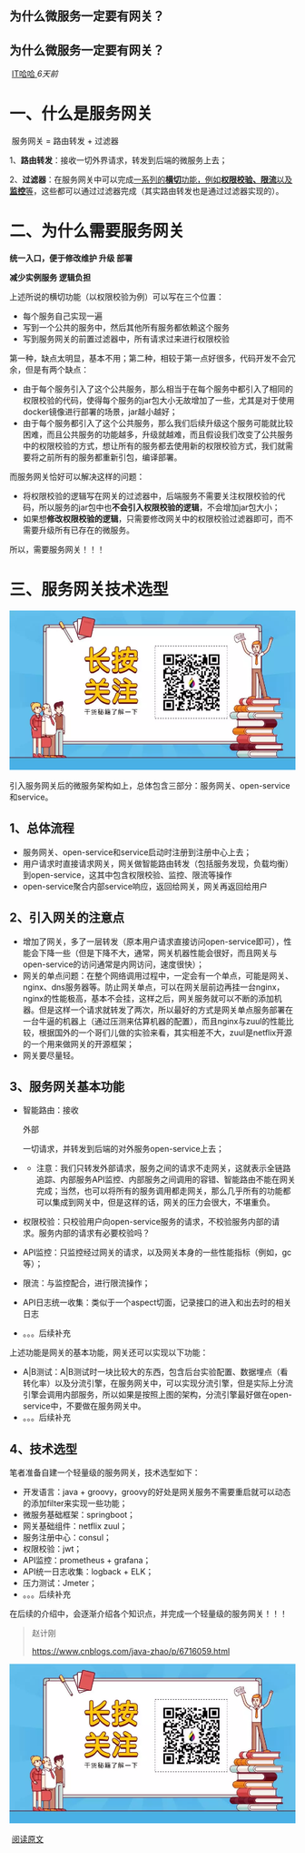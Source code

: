 ## 为什么微服务一定要有网关？                



##       为什么微服务一定要有网关？                

​     [                         IT哈哈                      ](javascript:void(0);)                             *6天前*                

# **一、什么是服务网关**

​    服务网关 = 路由转发 + 过滤器

1、**路由转发**：接收一切外界请求，转发到后端的微服务上去；

2、**过滤器**：在服务网关中可以完成<u>一系列的**横切**功能，例如**权限校验、限流**以及**监控**等</u>，这些都可以通过过滤器完成（其实路由转发也是通过过滤器实现的）。

 

# **二、为什么需要服务网关**

**统一入口，便于修改维护	升级	部署**

**减少实例服务	逻辑负担**



上述所说的横切功能（以权限校验为例）可以写在三个位置：

- 每个服务自己实现一遍
- 写到一个公共的服务中，然后其他所有服务都依赖这个服务
- 写到服务网关的前置过滤器中，所有请求过来进行权限校验



第一种，缺点太明显，基本不用；第二种，相较于第一点好很多，代码开发不会冗余，但是有两个缺点：

- 由于每个服务引入了这个公共服务，那么相当于在每个服务中都引入了相同的权限校验的代码，使得每个服务的jar包大小无故增加了一些，尤其是对于使用docker镜像进行部署的场景，jar越小越好；
- 由于每个服务都引入了这个公共服务，那么我们后续升级这个服务可能就比较困难，而且公共服务的功能越多，升级就越难，而且假设我们改变了公共服务中的权限校验的方式，想让所有的服务都去使用新的权限校验方式，我们就需要将之前所有的服务都重新引包，编译部署。



而服务网关恰好可以解决这样的问题：

- 将权限校验的逻辑写在网关的过滤器中，后端服务不需要关注权限校验的代码，所以服务的jar包中也**不会引入权限校验的逻辑**，不会增加jar包大小；
- 如果想**修改权限校验的逻辑**，只需要修改网关中的权限校验过滤器即可，而不需要升级所有已存在的微服务。

所以，需要服务网关！！！

# **三、服务网关技术选型**

![img](%E4%B8%BA%E4%BB%80%E4%B9%88%E5%BE%AE%E6%9C%8D%E5%8A%A1%E4%B8%80%E5%AE%9A%E8%A6%81%E6%9C%89%E7%BD%91%E5%85%B3%EF%BC%9F%20.assets/640.webp)



引入服务网关后的微服务架构如上，总体包含三部分：服务网关、open-service和service。



## **1、总体流程**



- 服务网关、open-service和service启动时注册到注册中心上去；
- 用户请求时直接请求网关，网关做智能路由转发（包括服务发现，负载均衡）到open-service，这其中包含权限校验、监控、限流等操作
- open-service聚合内部service响应，返回给网关，网关再返回给用户

##  

## **2、引入网关的注意点**



- 增加了网关，多了一层转发（原本用户请求直接访问open-service即可），性能会下降一些（但是下降不大，通常，网关机器性能会很好，而且网关与open-service的访问通常是内网访问，速度很快）；
- 网关的单点问题：在整个网络调用过程中，一定会有一个单点，可能是网关、nginx、dns服务器等。防止网关单点，可以在网关层前边再挂一台nginx，nginx的性能极高，基本不会挂，这样之后，网关服务就可以不断的添加机器。但是这样一个请求就转发了两次，所以最好的方式是网关单点服务部署在一台牛逼的机器上（通过压测来估算机器的配置），而且nginx与zuul的性能比较，根据国外的一个哥们儿做的实验来看，其实相差不大，zuul是netflix开源的一个用来做网关的开源框架；
- 网关要尽量轻。

##  

## **3、服务网关基本功能**



- 智能路由：接收

  外部

  一切请求，并转发到后端的对外服务open-service上去；

- - 注意：我们只转发外部请求，服务之间的请求不走网关，这就表示全链路追踪、内部服务API监控、内部服务之间调用的容错、智能路由不能在网关完成；当然，也可以将所有的服务调用都走网关，那么几乎所有的功能都可以集成到网关中，但是这样的话，网关的压力会很大，不堪重负。

- 权限校验：只校验用户向open-service服务的请求，不校验服务内部的请求。服务内部的请求有必要校验吗？

- API监控：只监控经过网关的请求，以及网关本身的一些性能指标（例如，gc等）；

- 限流：与监控配合，进行限流操作；

- API日志统一收集：类似于一个aspect切面，记录接口的进入和出去时的相关日志

- 。。。后续补充



上述功能是网关的基本功能，网关还可以实现以下功能：

- A|B测试：A|B测试时一块比较大的东西，包含后台实验配置、数据埋点（看转化率）以及分流引擎，在服务网关中，可以实现分流引擎，但是实际上分流引擎会调用内部服务，所以如果是按照上图的架构，分流引擎最好做在open-service中，不要做在服务网关中。
- 。。。后续补充

## 

## **4、技术选型**



笔者准备自建一个轻量级的服务网关，技术选型如下：

- 开发语言：java + groovy，groovy的好处是网关服务不需要重启就可以动态的添加filter来实现一些功能；
- 微服务基础框架：springboot；
- 网关基础组件：netflix zuul；
- 服务注册中心：consul；
- 权限校验：jwt；
- API监控：prometheus + grafana；
- API统一日志收集：logback + ELK；
- 压力测试：Jmeter；
- 。。。后续补充



在后续的介绍中，会逐渐介绍各个知识点，并完成一个轻量级的服务网关！！！



> 赵计刚
>
> https://www.cnblogs.com/java-zhao/p/6716059.html

![img](%E4%B8%BA%E4%BB%80%E4%B9%88%E5%BE%AE%E6%9C%8D%E5%8A%A1%E4%B8%80%E5%AE%9A%E8%A6%81%E6%9C%89%E7%BD%91%E5%85%B3%EF%BC%9F%20.assets/640.webp)

​                                    [阅读原文](https://mp.weixin.qq.com/s?__biz=MzA4NDc2MDQ1Nw==&mid=2650243188&idx=1&sn=e9c3d3dc3dd91befb0c9a92a695084db&chksm=87e16292b096eb844a44c9b2feca00ec1968e13d48e56470ef8870095b360d02c9b586c3aa38&mpshare=1&scene=1&srcid=&sharer_sharetime=1579764719872&sharer_shareid=e835def113a49a3f8c77a728e59ba9a9##)